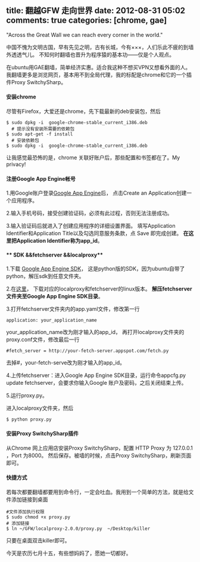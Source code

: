 title: 翻越GFW 走向世界
date: 2012-08-31 05:02
comments: true
categories: [chrome, gae]
---

"Across the Great Wall we can reach every corner in the world."

中国不愧为文明古国，早有先见之明，古有长城，今有×××，人们乐此不疲的到墙外透透气儿。
不知何时翻墙也晋升为程序猿的基本功——仅是个人观点。

在ubuntu用GAE翻墙，简单经济实惠。适合我这种不想买VPN又想看外面的人。
我翻墙更多是浏览网页，基本用不到全局代理，我的标配是chrome和它的一个插件Proxy SwitchySharp。

#### **安装chrome**
尽管有Firefox，大爱还是chrome，先下载最新的deb安装包，然后
```
$ sudo dpkg -i  google-chrome-stable_current_i386.deb
  # 提示没有安装所需要的依赖包
$ sudo apt-get -f install
  # 安装依赖包
$ sudo dpkg -i  google-chrome-stable_current_i386.deb
```
让我感觉最恐怖的是，chrome 关联好账户后，那些配置和书签都在了。My privacy!

#### **注册Google App Engine帐号**

1.用Google账户登录[Google App Engine](http://code.google.com/appengine/)后，
点击Create an Application创建一个应用程序。

2.输入手机号码，接受创建验证码，必须有此过程，否则无法注册成功。

3.输入验证码后就进入了创建应用程序的详细设置界面。
 填写Application Identifier和Application Title以及勾选同意服务条款，点 Save 即完成创建。
  **在这里把Application Identifier称为app_id**。

#### ** SDK &&fetchserver &&localproxy**
1.下载 [Google App Engine SDK](http://googleappengine.googlecode.com/files/google_appengine_1.7.1.zip)，
这是python版的SDK，因为ubuntu自带了python，解压sdk到任意文件夹。

2.在[这里](http://code.google.com/p/gappproxy/downloads/list)，
下载对应的localproxy和fetchserver的linux版本。
**解压fetchserver文件夹至Google App Engine SDK目录**。

3.打开fetchserver文件夹内的app.yaml文件，修改第一行
```
application: your_application_name
```
your_application_name改为刚才输入的app_id，
再打开localproxy文件夹的proxy.conf文件，修改最后一行
```
#fetch_server = http://your-fetch-server.appspot.com/fetch.py
```
去掉#，your-fetch-serve改为刚才输入的app_id。

 4.上传fetchserver：进入Google App Engine SDK目录，运行命令appcfg.py update fetchserver，会要求你输入Google 账户及密码，之后关闭结束上传。

 5.运行proxy.py。

 进入localproxy文件夹，然后
 ```
 $ python proxy.py
 ```

#### **安装Proxy SwitchySharp插件**
从Chrome 网上应用店安装Proxy SwitchySharp，配置 HTTP Proxy 为 127.0.0.1 ，Port 为8000。
然后保存。被墙的时候，点击Proxy SwitchySharp，刷新页面即可。

#### **快捷方式**
若每次都要翻墙都要用到命令行，一定会吐血。我用到一个简单的方法，就是给文件添加链接到桌面
```
#文件添加执行权限
$ sudo chmod +x proxy.py
# 添加链接
$ ln ~/GFW/localproxy-2.0.0/proxy.py  ~/Desktop/killer
```
只要在桌面双击killer即可。

今天是农历七月十五，有些想妈妈了，愿她一切都好。